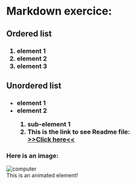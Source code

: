 <html>
    <head>
        <link rel="stylesheet" href="animation.css">
    </head>
    <body>
        <h1>Markdown exercice:</h1>
            <h2>Ordered list</h2>
                <h3>
                    <ol>
                        <li>element 1</li>
                        <li>element 2</li>
                        <li>element 3</li>
                    </ol>
                </h3>
            <h2>Unordered list</h2>
                <h3>
                    <ul>
                        <li>element 1</li>
                        <li>element 2</li>
                        <ol>
                            <li>sub-element 1</li>
                            <li>This is the link to see Readme file:</li>
                                <a href="https://github.com/AIchrak/Git-training/blob/main/README.md">>>Click here<<</a>
                        </ol>
                    </ul>
                </h3>
                <h3>Here is an image:</h3>
                <img src="https://images.unsplash.com/photo-1587620962725-abab7fe55159?ixlib=rb-1.2.1&ixid=MnwxMjA3fDB8MHxwaG90by1wYWdlfHx8fGVufDB8fHx8&auto=format&fit=crop&w=1031&q=80" alt="computer">
                    <div>This is an animated element!</div>
    </body>
</html>
